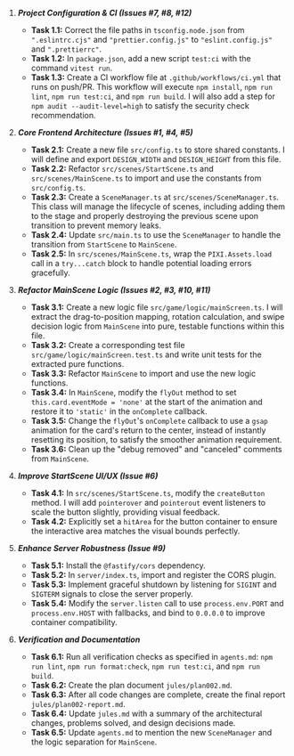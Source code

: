 1.  ***Project Configuration & CI (Issues #7, #8, #12)***
    *   **Task 1.1:** Correct the file paths in `tsconfig.node.json` from `".eslintrc.cjs"` and `"prettier.config.js"` to `"eslint.config.js"` and `".prettierrc"`.
    *   **Task 1.2:** In `package.json`, add a new script `test:ci` with the command `vitest run`.
    *   **Task 1.3:** Create a CI workflow file at `.github/workflows/ci.yml` that runs on push/PR. This workflow will execute `npm install`, `npm run lint`, `npm run test:ci`, and `npm run build`. I will also add a step for `npm audit --audit-level=high` to satisfy the security check recommendation.

2.  ***Core Frontend Architecture (Issues #1, #4, #5)***
    *   **Task 2.1:** Create a new file `src/config.ts` to store shared constants. I will define and export `DESIGN_WIDTH` and `DESIGN_HEIGHT` from this file.
    *   **Task 2.2:** Refactor `src/scenes/StartScene.ts` and `src/scenes/MainScene.ts` to import and use the constants from `src/config.ts`.
    *   **Task 2.3:** Create a `SceneManager.ts` at `src/scenes/SceneManager.ts`. This class will manage the lifecycle of scenes, including adding them to the stage and properly destroying the previous scene upon transition to prevent memory leaks.
    *   **Task 2.4:** Update `src/main.ts` to use the `SceneManager` to handle the transition from `StartScene` to `MainScene`.
    *   **Task 2.5:** In `src/scenes/MainScene.ts`, wrap the `PIXI.Assets.load` call in a `try...catch` block to handle potential loading errors gracefully.

3.  ***Refactor MainScene Logic (Issues #2, #3, #10, #11)***
    *   **Task 3.1:** Create a new logic file `src/game/logic/mainScreen.ts`. I will extract the drag-to-position mapping, rotation calculation, and swipe decision logic from `MainScene` into pure, testable functions within this file.
    *   **Task 3.2:** Create a corresponding test file `src/game/logic/mainScreen.test.ts` and write unit tests for the extracted pure functions.
    *   **Task 3.3:** Refactor `MainScene` to import and use the new logic functions.
    *   **Task 3.4:** In `MainScene`, modify the `flyOut` method to set `this.card.eventMode = 'none'` at the start of the animation and restore it to `'static'` in the `onComplete` callback.
    *   **Task 3.5:** Change the `flyOut`'s `onComplete` callback to use a `gsap` animation for the card's return to the center, instead of instantly resetting its position, to satisfy the smoother animation requirement.
    *   **Task 3.6:** Clean up the "debug removed" and "canceled" comments from `MainScene`.

4.  ***Improve StartScene UI/UX (Issue #6)***
    *   **Task 4.1:** In `src/scenes/StartScene.ts`, modify the `createButton` method. I will add `pointerover` and `pointerout` event listeners to scale the button slightly, providing visual feedback.
    *   **Task 4.2:** Explicitly set a `hitArea` for the button container to ensure the interactive area matches the visual bounds perfectly.

5.  ***Enhance Server Robustness (Issue #9)***
    *   **Task 5.1:** Install the `@fastify/cors` dependency.
    *   **Task 5.2:** In `server/index.ts`, import and register the CORS plugin.
    *   **Task 5.3:** Implement graceful shutdown by listening for `SIGINT` and `SIGTERM` signals to close the server properly.
    *   **Task 5.4:** Modify the `server.listen` call to use `process.env.PORT` and `process.env.HOST` with fallbacks, and bind to `0.0.0.0` to improve container compatibility.

6.  ***Verification and Documentation***
    *   **Task 6.1:** Run all verification checks as specified in `agents.md`: `npm run lint`, `npm run format:check`, `npm run test:ci`, and `npm run build`.
    *   **Task 6.2:** Create the plan document `jules/plan002.md`.
    *   **Task 6.3:** After all code changes are complete, create the final report `jules/plan002-report.md`.
    *   **Task 6.4:** Update `jules.md` with a summary of the architectural changes, problems solved, and design decisions made.
    *   **Task 6.5:** Update `agents.md` to mention the new `SceneManager` and the logic separation for `MainScene`.
